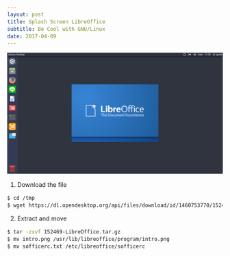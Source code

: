 ```yaml
---
layout: post
title: Splash Screen LibreOffice
subtitle: Be Cool with GNU/Linux
date: 2017-04-09
---
```

![Splash Screen Libreoffice](/image/splash-screen-libreoffice-01.png)
1. Download the file 
```bash
$ cd /tmp
$ wget https://dl.opendesktop.org/api/files/download/id/1460753770/152469-LibreOffice.tar.gz 
```
2. Extract and move
```bash
$ tar -zxvf 152469-LibreOffice.tar.gz
$ mv intro.png /usr/lib/libreoffice/program/intro.png
$ mv sofficerc.txt /etc/libreoffice/sofficerc
```
